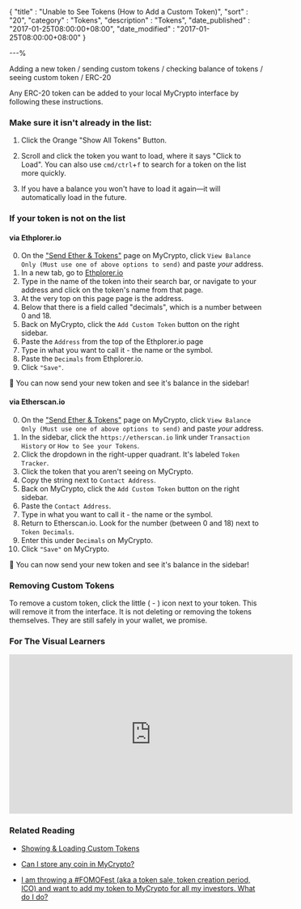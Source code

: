 {
"title"       : "Unable to See Tokens (How to Add a Custom Token)",
"sort"        : "20",
"category"    : "Tokens",
"description" : "Tokens",
"date_published" : "2017-01-25T08:00:00+08:00",
"date_modified"  : "2017-01-25T08:00:00+08:00"
}

---%

Adding a new token / sending custom tokens / checking balance of tokens / seeing custom token / ERC-20

Any ERC-20 token can be added to your local MyCrypto interface by following these instructions.


### Make sure it isn't already in the list:

1. Click the Orange "Show All Tokens" Button.

2. Scroll and click the token you want to load, where it says "Click to Load". You can also use `cmd/ctrl`+`f` to search for a token on the list more quickly.

3. If you have a balance you won't have to load it again—it will automatically load in the future.


### If your token is not on the list

#### via Ethplorer.io

0.  On the ["Send Ether & Tokens"](https://mycrypto.com/#send-transaction) page on MyCrypto, click `View Balance Only (Must use one of above options to send)` and paste *your* address.
1.  In a new tab, go to [Ethplorer.io](https://ethplorer.io/) 
2.  Type in the name of the token into their search bar, or navigate to your address and click on the token's name from that page. 
3.  At the very top on this page page is the address.
4.  Below that there is a field called "decimals", which is a number between 0 and 18.
6.  Back on MyCrypto, click the `Add Custom Token` button on the right sidebar.
7.  Paste the `Address` from the top of the Ethplorer.io page
8.  Type in what you want to call it - the name or the symbol.
9.  Paste the `Decimals` from Ethplorer.io.
10.  Click `"Save"`.

🎉 You can now send your new token and see it's balance in the sidebar!

#### via Etherscan.io

0.  On the ["Send Ether & Tokens"](https://mycrypto.com/#send-transaction) page on MyCrypto, click `View Balance Only (Must use one of above options to send)` and paste *your* address.
1.  In the sidebar, click the `https://etherscan.io` link under `Transaction History` or `How to See your Tokens`.
2.  Click the dropdown in the right-upper quadrant. It's labeled `Token Tracker`.
3.  Click the token that you aren't seeing on MyCrypto.
4.  Copy the string next to `Contact Address`.
6.  Back on MyCrypto, click the `Add Custom Token` button on the right sidebar.
7.  Paste the `Contact Address`.
8.  Type in what you want to call it - the name or the symbol.
9.  Return to Etherscan.io. Look for the number (between 0 and 18) next to `Token Decimals`.
10. Enter this under `Decimals` on MyCrypto.
10.  Click `"Save"` on MyCrypto.

🎉 You can now send your new token and see it's balance in the sidebar!

### Removing Custom Tokens

To remove a custom token, click the little ( - ) icon next to your token. This will remove it from the interface. It is not deleting or removing the tokens themselves. They are still safely in your wallet, we promise.

### For The Visual Learners

<div class="video__wrapper">
<iframe width="560" height="315" src="https://www.youtube.com/embed/2zHcAdvnk98" frameborder="0" allowfullscreen></iframe>
</div>


### Related Reading

- [Showing & Loading Custom Tokens](https://support.mycrypto.com/tokens/showing-and-loading-tokens.html)

- [Can I store any coin in MyCrypto?](https://support.mycrypto.com/faq/sending-bitcoin-btc-ltc-xmr-to-mycrypto.html)

- [I am throwing a #FOMOFest (aka a token sale, token creation period, ICO) and want to add my token to MyCrypto for all my investors. What do I do?](https://support.mycrypto.com/tokens/token-creators-add-your-token-to-mycrypto.html)
